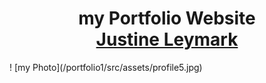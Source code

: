 <h1 align="center">
my Portfolio Website <br/><a href="https://cadilo0007.github.io/portfolio2/" target="_blank">Justine Leymark</a>
</h1>
! [my Photo](/portfolio1/src/assets/profile5.jpg)
